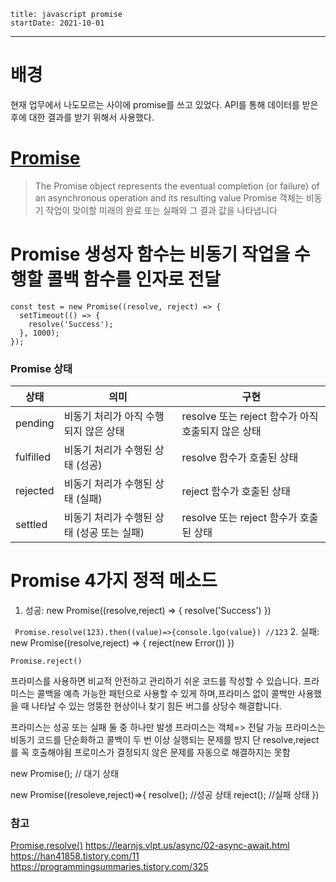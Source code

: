 ```
title: javascript promise
startDate: 2021-10-01
```
--- 


# 배경
현재 업무에서 나도모르는 사이에 promise를 쓰고 있었다.
API를 통해 데이터를 받은 후에 대한 결과를 받기 위해서 사용했다.

# [Promise](https://developer.mozilla.org/ko/docs/Web/JavaScript/Reference/Global_Objects/Promise)
> The Promise object represents the eventual completion (or failure) of an asynchronous operation and its resulting value
> Promise 객체는 비동기 작업이 맞이할 미래의 완료 또는 실패와 그 결과 값을 나타냅니다

# Promise 생성자 함수는 비동기 작업을 수행할 콜백 함수를 인자로 전달
```
const test = new Promise((resolve, reject) => {
  setTimeout(() => {
    resolve('Success');
  }, 1000);
});
```

### Promise 상태 

|상태|의미|구현|
|---|---|---|
|pending|비동기 처리가 아직 수행되지 않은 상태|resolve 또는 reject 함수가 아직 호출되지 않은 상태|
|fulfilled|비동기 처리가 수행된 상태 (성공)|resolve 함수가 호출된 상태|
|rejected|비동기 처리가 수행된 상태 (실패)|reject 함수가 호출된 상태|
|settled|비동기 처리가 수행된 상태 (성공 또는 실패)|resolve 또는 reject 함수가 호출된 상태|


# Promise 4가지 정적 메소드
1. 성공: new Promise((resolve,reject) => { resolve('Success') })

` Promise.resolve(123).then((value)=>{console.lgo(value}) //123`
2. 실패: new Promise((resolve,reject) => { reject(new Error()) })

`Promise.reject()`


프라미스를 사용하면 비교적 안전하고 관리하기 쉬운 코드를 작성할 수 있습니다.
프라미스는 콜백을 예측 가능한 패턴으로 사용할 수 있게 하며,프라미스 없이 콜백만 사용했을 때 나타날 수 있는 엉뚱한 현상이나 찾기 힘든 버그를 상당수 해결합니다.

프라미스는 성공 또는 실패 둘 중 하나만 발생
프라미스는 객체=> 전달 가능
프라미스는 비동기 코드를 단순화하고 콜백이 두 번 이상 실행되는 문제를 방지
단 resolve,reject를 꼭 호출해야됨
프로미스가 결정되지 않은 문제를 자동으로 해결하지는 못함

new Promise(); // 대기 상태

new Promise((resoleve,reject)=>{
	resolve(); 
	//성공 상태
	reject(); 
	//실패 상태
})



### 참고
[Promise.resolve()](https://developer.mozilla.org/ko/docs/Web/JavaScript/Reference/Global_Objects/Promise/resolve)
https://learnjs.vlpt.us/async/02-async-await.html
https://han41858.tistory.com/11
https://programmingsummaries.tistory.com/325
